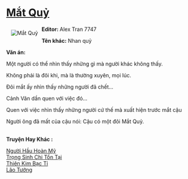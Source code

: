 <a href="https://utruyen.com/mat-quy/24960/" title="Mắt Quỷ"><h1>Mắt Quỷ</h1></a><div style="display:table"><img align="right" style="float: left; padding: 10px;" src="https://utruyen.com/images/story/200x260/mat-quy.jpg" alt="Mắt Quỷ"><b>Editor: </b>Alex Tran 7747<p></p><b>Tên khác:</b> Nhan quỷ<p></p><b>Văn án:</b><p></p>Một người có thể nhìn thấy những gì mà người khác không thấy.<p></p>Không phải là đôi khi, mà là thường xuyên, mọi lúc.<p></p>Đôi mắt ấy nhìn thấy những người đã chết...<p></p>Cảnh Văn dần quen với việc đó...<p></p>Quen với việc nhìn thấy những người cứ thế mà xuất hiện trước mắt cậu<p></p>Người ông đã mất của cậu nói: Cậu có một đôi Mắt Quỷ.</div><p><br><b>Truyện Hay Khác :</b></p><a href="https://utruyen.com/nguoi-hau-hoan-my/24959/" alt="Người Hầu Hoàn Mỹ">Người Hầu Hoàn Mỹ</a><br/><a href="https://github.com/quanluxury/truyenhot/tree/master/truyenhay/5295/" alt="Trọng Sinh Chi Tồn Tại">Trọng Sinh Chi Tồn Tại</a><br/><a href="https://www.wattpad.com/story/202102188-thi%C3%AAn-kim-b%E1%BA%A1c-t%E1%BB%89" alt="Thiên Kim Bạc Tỉ">Thiên Kim Bạc Tỉ</a><br/><a href="https://github.com/quanluxury/ngontinh_sac/tree/master/truyenhay/17691/" alt="Lão Tướng">Lão Tướng</a><br/>